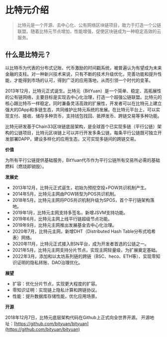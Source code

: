 # 比特元介绍 #
>比特元是一个开源、去中心化、公有网络区块链项目，致力于打造一个公链联盟。随着比特元节点增加，性能增强，促使区块链成为一种稳定高效的云服务。


## 什么是比特元？ ##
以比特币为代表的分布式记账、代币激励的时间戳系统，被普遍认为有望成为未来金融的支柱。对一种新兴技术来说，只有不断的技术升级优化，完善功能和提升性能，才能得到市场的认可，得到广泛的应用落地，从而引领一个时代的变革。

2013年12月，比特元正式诞生。比特元（BitYuan）是一个简单、稳定、高拓展性的公有链网络，主要目标是实现去中心化治理，打造一个超强公链联盟。比特元的核心跟比特币一样稳定，同时兼备灵活高效的扩展性，开发者可以在比特元上建立强大的DApp和多链生态，共同维护比特元系统的发展。在比特元平台上，可以实现支付、接收、储存多种货币，支持钱包找回、抵押发币、跨链交易等多种功能。

比特元研发基于Chain33区块链底层架构，是全球首个已实现多链（平行公链）架构的公链项目，比特元区块链上可以并行开发多条公链，每条平行公链既可独立开发部署DAPP，建设多样化的应用生态，又可实现多链间的跨链交易。

**价值**

为所有平行公链提供基础服务，BitYuan代币作为平行公链所有交易所必需的基础燃料（燃烧即销毁）。


**发展史**

- 2013年12月，比特元正式诞生，初始为预挖空投+POW共识机制产生。
- 2014年5月，比特元主网由POW转型为POS共识机制。
- 2018年5月，比特元主网将POS共识机制升级为SPOS，首个平行链架构落地。
- 2019年1月，比特元主网支持多签名，新增JSVM支持功能。
- 2019年6月，比特元主网上线平行链超级节点功能。
- 2019年9月，比特元主网推出发展基金去中心化治理。
- 2020年7月，比特元主网，新增DHT（Distributed Hash Table分布式哈希表）网络。
- 2020年11月，比特元正式接入BSN平台，成为开发者首选的公链之一。
- 2021年5月，比特元主网支持分片节点，实现主网轻量级，为扩展奠定基础。
- 2022年3月，添加和以太坊系列链的跨链（BSC、heco、ETH等）、实现零知识证明的隐私转账、DAO治理优化。

**展望**

- 扩容：优化分片节点，实现更大程度的扩容。
- 零知识证明：实现链上隐私计算和跨链协议。
- 性能：提升数据库存储性能，优化应用场景。

**开源**

2018年12月7日，比特元底层架构代码在Github上正式向全世界开源。
开源地址：[https://github.com/bityuan/bityuan](https://github.com/bityuan/bityuan)